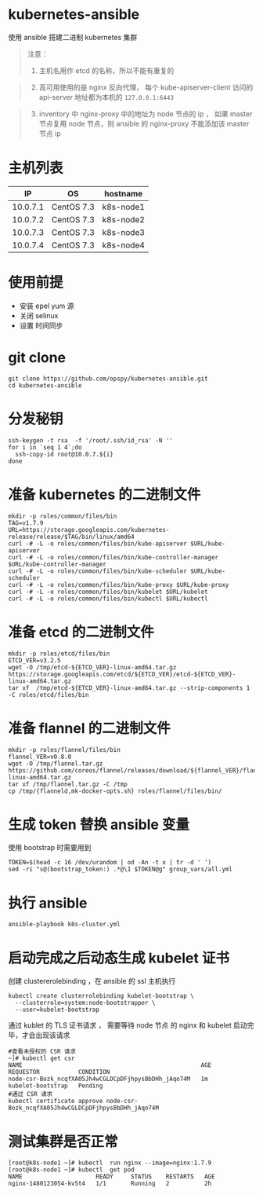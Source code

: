 # kubernetes-ansible

 使用 ansible 搭建二进制 kubernetes 集群
 
 
> 注意：
> 1. 主机名用作 etcd 的名称，所以不能有重复的
 
> 2. 高可用使用的是 nginx 反向代理， 每个 kube-apiserver-client 访问的 api-server 地址都为本机的 `127.0.0.1:6443`
 
> 3. inventory 中 nginx-proxy 中的地址为 node 节点的 ip  ， 如果 master 节点复用 node 节点，则 ansible 的  nginx-proxy 不能添加该 master 节点 ip



# 主机列表

|IP|OS|hostname|
|---|---|---|
|10.0.7.1|CentOS 7.3|k8s-node1|
|10.0.7.2|CentOS 7.3|k8s-node2|
|10.0.7.3|CentOS 7.3|k8s-node3|
|10.0.7.4|CentOS 7.3|k8s-node4|


# 使用前提
- 安装 epel yum 源
- 关闭 selinux
- 设置 时间同步

# git clone
```
git clone https://github.com/opspy/kubernetes-ansible.git
cd kubernetes-ansible
```

# 分发秘钥
```
ssh-keygen -t rsa  -f '/root/.ssh/id_rsa' -N ''
for i in `seq 1 4`;do
  ssh-copy-id root@10.0.7.${i}
done
```

# 准备 kubernetes 的二进制文件
```
mkdir -p roles/common/files/bin
TAG=v1.7.9
URL=https://storage.googleapis.com/kubernetes-release/release/$TAG/bin/linux/amd64
curl -# -L -o roles/common/files/bin/kube-apiserver $URL/kube-apiserver
curl -# -L -o roles/common/files/bin/kube-controller-manager $URL/kube-controller-manager
curl -# -L -o roles/common/files/bin/kube-scheduler $URL/kube-scheduler
curl -# -L -o roles/common/files/bin/kube-proxy $URL/kube-proxy
curl -# -L -o roles/common/files/bin/kubelet $URL/kubelet
curl -# -L -o roles/common/files/bin/kubectl $URL/kubectl
```

# 准备 etcd 的二进制文件
```
mkdir -p roles/etcd/files/bin
ETCD_VER=v3.2.5
wget -O /tmp/etcd-${ETCD_VER}-linux-amd64.tar.gz https://storage.googleapis.com/etcd/${ETCD_VER}/etcd-${ETCD_VER}-linux-amd64.tar.gz
tar xf  /tmp/etcd-${ETCD_VER}-linux-amd64.tar.gz --strip-components 1 -C roles/etcd/files/bin
```

# 准备 flannel 的二进制文件
```
mkdir -p roles/flannel/files/bin
flannel_VER=v0.8.0
wget -O /tmp/flannel.tar.gz https://github.com/coreos/flannel/releases/download/${flannel_VER}/flannel-${flannel_VER}-linux-amd64.tar.gz
tar xf /tmp/flannel.tar.gz -C /tmp
cp /tmp/{flanneld,mk-docker-opts.sh} roles/flannel/files/bin/
```

# 生成 token 替换 ansible 变量

使用 bootstrap 时需要用到
```
TOKEN=$(head -c 16 /dev/urandom | od -An -t x | tr -d ' ')
sed -ri "s@(bootstrap_token:) .*@\1 $TOKEN@g" group_vars/all.yml
```

# 执行 ansible
```
ansible-playbook k8s-cluster.yml
```

# 启动完成之后动态生成 kubelet 证书

创建 clustererolebinding ，在 ansible 的 ssl 主机执行
```
kubectl create clusterrolebinding kubelet-bootstrap \
  --clusterrole=system:node-bootstrapper \
  --user=kubelet-bootstrap
```

通过 kublet 的 TLS 证书请求 ， 需要等待 node 节点 的 nginx 和 kubelet 启动完毕，才会出现该请求
```
#查看未授权的 CSR 请求
~]# kubectl get csr
NAME                                                   AGE       REQUESTOR           CONDITION
node-csr-Bozk_ncqfXA05Jh4wCGLDCpDFjhpysBbDHh_jAqo74M   1m        kubelet-bootstrap   Pending
#通过 CSR 请求
kubectl certificate approve node-csr-Bozk_ncqfXA05Jh4wCGLDCpDFjhpysBbDHh_jAqo74M
```
# 测试集群是否正常
```
[root@k8s-node1 ~]# kubectl  run nginx --image=nginx:1.7.9
[root@k8s-node1 ~]# kubectl  get pod
NAME                     READY     STATUS    RESTARTS   AGE
nginx-1480123054-kv5t4   1/1       Running   2          2h
```

